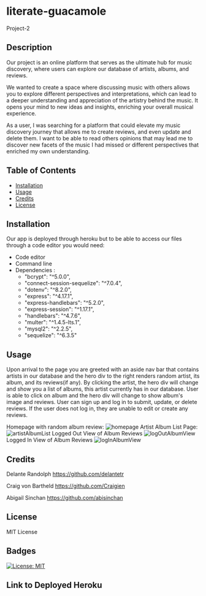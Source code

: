 # literate-guacamole
Project-2

## Description
Our project is an online platform that serves as the ultimate hub for music discovery, where users can explore our database of artists, albums, and reviews.

We wanted to create a space where discussing music with others allows you to explore different perspectives and interpretations, which can lead to a deeper understanding and appreciation of the artistry behind the music. It opens your mind to new ideas and insights, enriching your overall musical experience.

As a user, I was searching for a platform that could elevate my music discovery journey that allows me to create reviews, and even update and delete them. I want to be able to read others opinions that may lead me to discover new facets of the music I had missed or different perspectives that enriched my own understanding.




## Table of Contents

- [Installation](#installation)
- [Usage](#usage)
- [Credits](#credits)
- [License](#license)

## Installation
Our app is deployed through heroku but to be able to access our files through a code editor you would need: 
* Code editor
* Command line
* Dependencies :
    * "bcrypt": "^5.0.0",
    * "connect-session-sequelize": "^7.0.4",
    * "dotenv": "^8.2.0",
    * "express": "^4.17.1",
    * "express-handlebars": "^5.2.0",
    * "express-session": "^1.17.1",
    * "handlebars": "^4.7.6",
    * "multer": "^1.4.5-lts.1",
    * "mysql2": "^2.2.5",
    * "sequelize": "^6.3.5"

## Usage

Upon arrival to the page you are greeted with an aside nav bar that contains artists in our database and the hero div to the right renders random artist, its album, and its reviews(if any). By clicking the artist, the hero div will change and show you a list of albums, this artist currently has in our database. User is able to click on album and the hero div will change to show album's image and reviews. User can sign up and log in to submit, update, or delete reviews. If the user does not log in, they are unable to edit or create any reviews.

Homepage with random album review:
![homepage](https://github.com/delantetr/literate-guacamole/assets/132783183/4303bf89-609f-4723-b244-c1423ee5c16c)
Artist Album List Page:
![artistAlbumList](https://github.com/delantetr/literate-guacamole/assets/132783183/3cb3bcd7-387e-4bab-ab6a-b9dc0771a1f8)
Logged Out View of Album Reviews
![logOutAlbumView](https://github.com/delantetr/literate-guacamole/assets/132783183/7ad985e0-7595-47c3-b194-8da1f364f33f)
Logged In View of Album Reviews
![logInAlbumView](https://github.com/delantetr/literate-guacamole/assets/132783183/f1fbee9d-e6ff-4e13-98e3-20ebed3ba57f)

## Credits
Delante Randolph
https://github.com/delantetr

Craig von Bartheld
https://github.com/Craigien

Abigail Sinchan
https://github.com/abisinchan


## License

MIT License


## Badges
[![License: MIT](https://img.shields.io/badge/License-MIT-yellow.svg)](https://opensource.org/licenses/MIT)

## Link to Deployed Heroku

